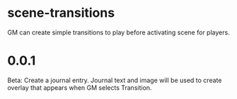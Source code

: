 # scene-transitions
GM can create simple transitions to play before activating scene for players.

# 0.0.1
Beta: Create a journal entry. Journal text and image will be used to create overlay that appears when GM selects Transition.
